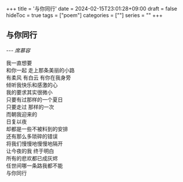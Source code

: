 +++
title = '与你同行'
date = 2024-02-15T23:01:28+09:00
draft = false
hideToc = true
tags = ["poem"]
categories = [""]
series = ""
+++
## 与你同行
_--- 席慕容_

我一直想要 \
和你一起 走上那条美丽的小路 \
有柔风 有白云 有你在我身旁 \
倾听我快乐和感激的心 \
我的要求其实很微小 \
只要有过那样的一个夏日 \
只要走过 那样的一次 \
而朝我迎来的 \
日复以夜 \
却都是一些不被料到的安排 \
还有那么多琐碎的错误 \
将我们慢慢地慢慢地隔开 \
让今夜的我 终于明白 \
所有的悲欢都已成灰烬 \
任世间哪一条路我都不能 \
与你同行
